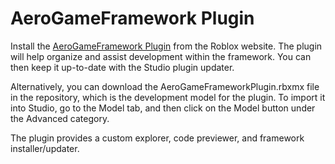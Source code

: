 # AeroGameFramework Plugin

Install the [AeroGameFramework Plugin](https://www.roblox.com/library/1882232354/AeroGameFramework-Plugin) from the Roblox website. The plugin will help organize and assist development within the framework. You can then keep it up-to-date with the Studio plugin updater.

Alternatively, you can download the AeroGameFrameworkPlugin.rbxmx file in the repository, which is the development model for the plugin. To import it into Studio, go to the Model tab, and then click on the Model button under the Advanced category.

The plugin provides a custom explorer, code previewer, and framework installer/updater.